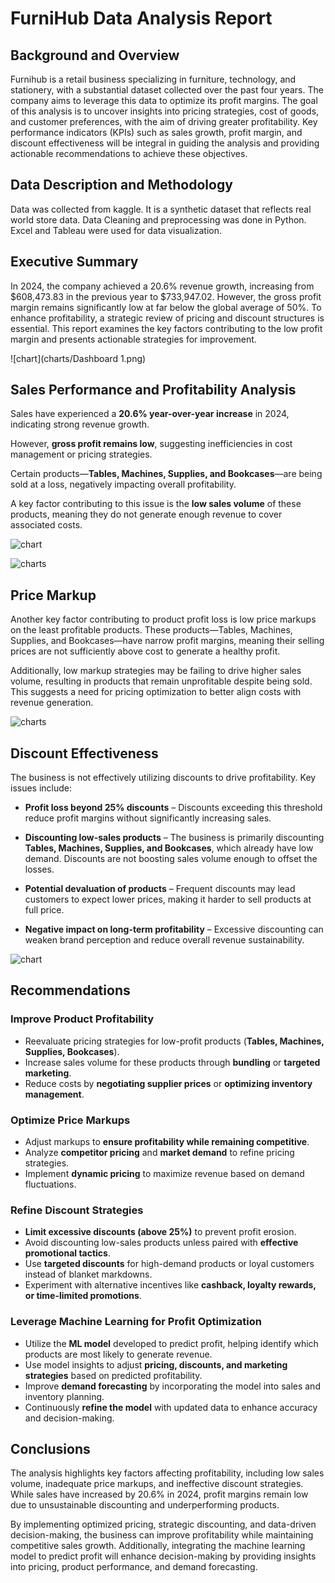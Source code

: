 # FurniHub Data Analysis Report

## Background and Overview  

Furnihub is a retail business specializing in furniture, technology, and stationery, with a substantial dataset collected over the past four years. The company aims to leverage this data to optimize its profit margins. The goal of this analysis is to uncover insights into pricing strategies, cost of goods, and customer preferences, with the aim of driving greater profitability. Key performance indicators (KPIs) such as sales growth, profit margin, and discount effectiveness will be integral in guiding the analysis and providing actionable recommendations to achieve these objectives. 

## Data Description and Methodology 

Data was collected from kaggle. It is a synthetic dataset that reflects real world store data. Data Cleaning and preprocessing was done in Python. Excel and Tableau were used for data visualization.


## Executive Summary 

In 2024, the company achieved a 20.6% revenue growth, increasing from $608,473.83 in the previous year to $733,947.02. However, the gross profit margin remains significantly low at far below the global average of 50%. To enhance profitability, a strategic review of pricing and discount structures is essential. This report examines the key factors contributing to the low profit margin and presents actionable strategies for improvement. 

![chart](charts/Dashboard 1.png)


## Sales Performance and Profitability Analysis  

Sales have experienced a **20.6% year-over-year increase** in 2024, indicating strong revenue growth.  

However, **gross profit remains low**, suggesting inefficiencies in cost management or pricing strategies.  

Certain products—**Tables, Machines, Supplies, and Bookcases**—are being sold at a loss, negatively impacting overall profitability.  

A key factor contributing to this issue is the **low sales volume** of these products, meaning they do not generate enough revenue to cover associated costs.  

![chart](charts/Sheet5.png)


![charts](charts/Sheet3.png)


## Price Markup 

Another key factor contributing to product profit loss is low price markups on the least profitable products. These products—Tables, Machines, Supplies, and Bookcases—have narrow profit margins, meaning their selling prices are not sufficiently above cost to generate a healthy profit. 

Additionally, low markup strategies may be failing to drive higher sales volume, resulting in products that remain unprofitable despite being sold. This suggests a need for pricing optimization to better align costs with revenue generation. 


![charts](charts/Sheet4.png)


## Discount Effectiveness  

The business is not effectively utilizing discounts to drive profitability. Key issues include:  

- **Profit loss beyond 25% discounts** – Discounts exceeding this threshold reduce profit margins without significantly increasing sales.  

- **Discounting low-sales products** – The business is primarily discounting **Tables, Machines, Supplies, and Bookcases**, which already have low demand. Discounts are not boosting sales volume enough to offset the losses.  

- **Potential devaluation of products** – Frequent discounts may lead customers to expect lower prices, making it harder to sell products at full price.  

- **Negative impact on long-term profitability** – Excessive discounting can weaken brand perception and reduce overall revenue sustainability.  

![chart](charts/Sheet7.png)


## Recommendations  

### Improve Product Profitability  
- Reevaluate pricing strategies for low-profit products (**Tables, Machines, Supplies, Bookcases**).  
- Increase sales volume for these products through **bundling** or **targeted marketing**.  
- Reduce costs by **negotiating supplier prices** or **optimizing inventory management**.  

### Optimize Price Markups  
- Adjust markups to **ensure profitability while remaining competitive**.  
- Analyze **competitor pricing** and **market demand** to refine pricing strategies.  
- Implement **dynamic pricing** to maximize revenue based on demand fluctuations.  

### Refine Discount Strategies  
- **Limit excessive discounts (above 25%)** to prevent profit erosion.  
- Avoid discounting low-sales products unless paired with **effective promotional tactics**.  
- Use **targeted discounts** for high-demand products or loyal customers instead of blanket markdowns.  
- Experiment with alternative incentives like **cashback, loyalty rewards, or time-limited promotions**.  

### Leverage Machine Learning for Profit Optimization  
- Utilize the **ML model** developed to predict profit, helping identify which products are most likely to generate revenue.  
- Use model insights to adjust **pricing, discounts, and marketing strategies** based on predicted profitability.  
- Improve **demand forecasting** by incorporating the model into sales and inventory planning.  
- Continuously **refine the model** with updated data to enhance accuracy and decision-making.  

## Conclusions 

The analysis highlights key factors affecting profitability, including low sales volume, inadequate price markups, and ineffective discount strategies. While sales have increased by 20.6% in 2024, profit margins remain low due to unsustainable discounting and underperforming products. 

By implementing optimized pricing, strategic discounting, and data-driven decision-making, the business can improve profitability while maintaining competitive sales growth. Additionally, integrating the machine learning model to predict profit will enhance decision-making by providing insights into pricing, product performance, and demand forecasting. 

